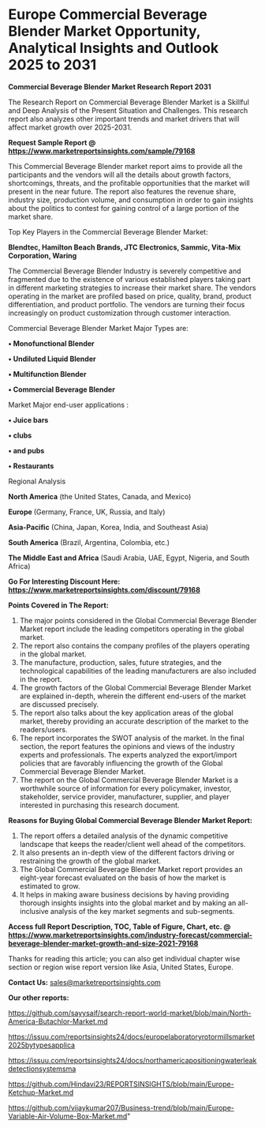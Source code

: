 # Europe Commercial Beverage Blender Market Opportunity, Analytical Insights and Outlook 2025 to 2031

<strong>Commercial Beverage Blender Market Research Report 2031</strong>

The Research Report on Commercial Beverage Blender Market is a Skillful and Deep Analysis of the Present Situation and Challenges. This research report also analyzes other important trends and market drivers that will affect market growth over 2025-2031.

<strong>Request Sample Report @ <a href=https://www.marketreportsinsights.com/sample/79168>https://www.marketreportsinsights.com/sample/79168</a></strong>

This Commercial Beverage Blender market report aims to provide all the participants and the vendors will all the details about growth factors, shortcomings, threats, and the profitable opportunities that the market will present in the near future. The report also features the revenue share, industry size, production volume, and consumption in order to gain insights about the politics to contest for gaining control of a large portion of the market share.

Top Key Players in the Commercial Beverage Blender Market:

<strong>Blendtec, Hamilton Beach Brands, JTC Electronics, Sammic, Vita-Mix Corporation, Waring</strong>

The Commercial Beverage Blender Industry is severely competitive and fragmented due to the existence of various established players taking part in different marketing strategies to increase their market share. The vendors operating in the market are profiled based on price, quality, brand, product differentiation, and product portfolio. The vendors are turning their focus increasingly on product customization through customer interaction.

Commercial Beverage Blender Market Major Types are:

<strong>• Monofunctional Blender

• Undiluted Liquid Blender

• Multifunction Blender

• Commercial Beverage Blender</strong>

Market Major end-user applications :

<strong>• Juice bars

• clubs

• and pubs

• Restaurants</strong>

Regional Analysis

</u><strong><b>North America</b></strong> (the United States, Canada, and Mexico)

<strong><b>Europe </b></strong>(Germany, France, UK, Russia, and Italy)

<strong><b>Asia-Pacific</b></strong> (China, Japan, Korea, India, and Southeast Asia)

<strong><b>South America</b></strong> (Brazil, Argentina, Colombia, etc.)

<strong><b>The Middle East and Africa</b></strong> (Saudi Arabia, UAE, Egypt, Nigeria, and South Africa)

<strong>Go For Interesting Discount Here: <a href=https://www.marketreportsinsights.com/discount/79168>https://www.marketreportsinsights.com/discount/79168</a></strong>

<strong>Points Covered in The Report:</strong>
<ol>
  <li>The major points considered in the Global Commercial Beverage Blender Market report include the leading competitors operating in the global market.</li>
  <li>The report also contains the company profiles of the players operating in the global market.</li>
  <li>The manufacture, production, sales, future strategies, and the technological capabilities of the leading manufacturers are also included in the report.</li>
  <li>The growth factors of the Global Commercial Beverage Blender Market are explained in-depth, wherein the different end-users of the market are discussed precisely.</li>
  <li>The report also talks about the key application areas of the global market, thereby providing an accurate description of the market to the readers/users.</li>
  <li>The report incorporates the SWOT analysis of the market. In the final section, the report features the opinions and views of the industry experts and professionals. The experts analyzed the export/import policies that are favorably influencing the growth of the Global Commercial Beverage Blender Market.</li>
  <li>The report on the Global Commercial Beverage Blender Market is a worthwhile source of information for every policymaker, investor, stakeholder, service provider, manufacturer, supplier, and player interested in purchasing this research document.</li>
</ol>
<strong>Reasons for Buying Global Commercial Beverage Blender Market Report:</strong>

<ol>
  <li>The report offers a detailed analysis of the dynamic competitive landscape that keeps the reader/client well ahead of the competitors.</li>
  <li>It also presents an in-depth view of the different factors driving or restraining the growth of the global market.</li>
  <li>The Global Commercial Beverage Blender Market report provides an eight-year forecast evaluated on the basis of how the market is estimated to grow.</li>
  <li>It helps in making aware business decisions by having providing thorough insights insights into the global market and by making an all-inclusive analysis of the key market segments and sub-segments.</li>
</ol>
<strong>Access full Report Description, TOC, Table of Figure, Chart, etc. @ <a href=https://www.marketreportsinsights.com/industry-forecast/commercial-beverage-blender-market-growth-and-size-2021-79168>https://www.marketreportsinsights.com/industry-forecast/commercial-beverage-blender-market-growth-and-size-2021-79168</a></strong>


Thanks for reading this article; you can also get individual chapter wise section or region wise report version like Asia, United States, Europe.

<strong>Contact Us:</strong>
sales@marketreportsinsights.com

<strong>Our other reports:</strong>

<a href=https://github.com/sayysaif/search-report-world-market/blob/main/North-America-Butachlor-Market.md>https://github.com/sayysaif/search-report-world-market/blob/main/North-America-Butachlor-Market.md</a>

<a href=https://issuu.com/reportsinsights24/docs/europelaboratoryrotormillsmarket2025bytypesapplica>https://issuu.com/reportsinsights24/docs/europelaboratoryrotormillsmarket2025bytypesapplica</a>

<a href=https://issuu.com/reportsinsights24/docs/northamericapositioningwaterleakdetectionsystemsma>https://issuu.com/reportsinsights24/docs/northamericapositioningwaterleakdetectionsystemsma</a>

<a href=https://github.com/Hindavi23/REPORTSINSIGHTS/blob/main/Europe-Ketchup-Market.md>https://github.com/Hindavi23/REPORTSINSIGHTS/blob/main/Europe-Ketchup-Market.md</a>

<a href=https://github.com/vijaykumar207/Business-trend/blob/main/Europe-Variable-Air-Volume-Box-Market.md>https://github.com/vijaykumar207/Business-trend/blob/main/Europe-Variable-Air-Volume-Box-Market.md</a>"
